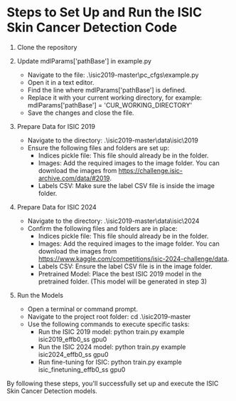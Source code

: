 # Steps to Set Up and Run the ISIC Skin Cancer Detection Code

1. Clone the repository
2. Update mdlParams['pathBase'] in example.py
    - Navigate to the file: .\isic2019-master\pc_cfgs\example.py
    - Open it in a text editor.
    - Find the line where mdlParams['pathBase'] is defined.
    - Replace it with your current working directory, for example: mdlParams['pathBase'] = 'CUR_WORKING_DIRECTORY'
    - Save the changes and close the file.

3. Prepare Data for ISIC 2019
    - Navigate to the directory: .\isic2019-master\data\isic\2019
    - Ensure the following files and folders are set up:
        - Indices pickle file: This file should already be in the folder.
        - Images: Add the required images to the image folder. You can download the images from https://challenge.isic-archive.com/data/#2019.
        - Labels CSV: Make sure the label CSV file is inside the image folder.

4. Prepare Data for ISIC 2024
    - Navigate to the directory: .\isic2019-master\data\isic\2024
    - Confirm the following files and folders are in place:
        - Indices pickle file: This file should already be in the folder.
        - Images: Add the required images to the image folder. You can download the images from https://www.kaggle.com/competitions/isic-2024-challenge/data.
        - Labels CSV: Ensure the label CSV file is in the image folder.
        - Pretrained Model: Place the best ISIC 2019 model in the pretrained folder. (This model will be generated in step 3)

6. Run the Models
   - Open a terminal or command prompt.
   - Navigate to the project root folder: cd .\isic2019-master
   - Use the following commands to execute specific tasks:
       - Run the ISIC 2019 model: python train.py example isic2019_effb0_ss gpu0
       - Run the ISIC 2024 model: python train.py example isic2024_effb0_ss gpu0
       - Run fine-tuning for ISIC: python train.py example isic_finetuning_effb0_ss gpu0

By following these steps, you'll successfully set up and execute the ISIC Skin Cancer Detection models.
